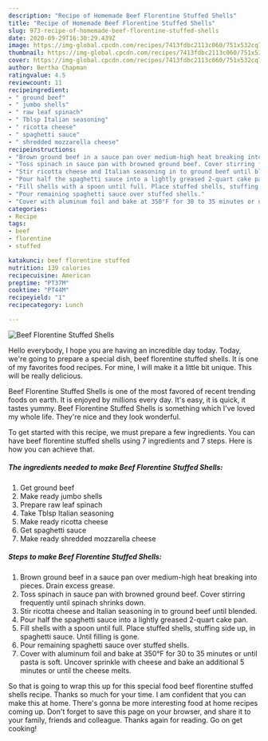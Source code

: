 ```yaml
---
description: "Recipe of Homemade Beef Florentine Stuffed Shells"
title: "Recipe of Homemade Beef Florentine Stuffed Shells"
slug: 973-recipe-of-homemade-beef-florentine-stuffed-shells
date: 2020-09-29T16:30:29.439Z
image: https://img-global.cpcdn.com/recipes/7413fdbc2113c060/751x532cq70/beef-florentine-stuffed-shells-recipe-main-photo.jpg
thumbnail: https://img-global.cpcdn.com/recipes/7413fdbc2113c060/751x532cq70/beef-florentine-stuffed-shells-recipe-main-photo.jpg
cover: https://img-global.cpcdn.com/recipes/7413fdbc2113c060/751x532cq70/beef-florentine-stuffed-shells-recipe-main-photo.jpg
author: Bertha Chapman
ratingvalue: 4.5
reviewcount: 11
recipeingredient:
- " ground beef"
- " jumbo shells"
- " raw leaf spinach"
- " Tblsp Italian seasoning"
- " ricotta cheese"
- " spaghetti sauce"
- " shredded mozzarella cheese"
recipeinstructions:
- "Brown ground beef in a sauce pan over medium-high heat breaking into pieces. Drain excess grease."
- "Toss spinach in sauce pan with browned ground beef. Cover stirring frequently until spinach shrinks down."
- "Stir ricotta cheese and Italian seasoning in to ground beef until blended."
- "Pour half the spaghetti sauce into a lightly greased 2-quart cake pan."
- "Fill shells with a spoon until full. Place stuffed shells, stuffing side up, in spaghetti sauce. Until filling is gone."
- "Pour remaining spaghetti sauce over stuffed shells."
- "Cover with aluminum foil and bake at 350°F for 30 to 35 minutes or until pasta is soft. Uncover sprinkle with cheese and bake an additional 5 minutes or until the cheese melts."
categories:
- Recipe
tags:
- beef
- florentine
- stuffed

katakunci: beef florentine stuffed 
nutrition: 139 calories
recipecuisine: American
preptime: "PT37M"
cooktime: "PT44M"
recipeyield: "1"
recipecategory: Lunch

---
```



![Beef Florentine Stuffed Shells](https://img-global.cpcdn.com/recipes/7413fdbc2113c060/751x532cq70/beef-florentine-stuffed-shells-recipe-main-photo.jpg)

Hello everybody, I hope you are having an incredible day today. Today, we're going to prepare a special dish, beef florentine stuffed shells. It is one of my favorites food recipes. For mine, I will make it a little bit unique. This will be really delicious.

Beef Florentine Stuffed Shells is one of the most favored of recent trending foods on earth. It is enjoyed by millions every day. It's easy, it is quick, it tastes yummy. Beef Florentine Stuffed Shells is something which I've loved my whole life. They're nice and they look wonderful.




To get started with this recipe, we must prepare a few ingredients. You can have beef florentine stuffed shells using 7 ingredients and 7 steps. Here is how you can achieve that.

<!--inarticleads1-->

##### The ingredients needed to make Beef Florentine Stuffed Shells:

1. Get  ground beef
1. Make ready  jumbo shells
1. Prepare  raw leaf spinach
1. Take  Tblsp Italian seasoning
1. Make ready  ricotta cheese
1. Get  spaghetti sauce
1. Make ready  shredded mozzarella cheese




<!--inarticleads2-->

##### Steps to make Beef Florentine Stuffed Shells:

1. Brown ground beef in a sauce pan over medium-high heat breaking into pieces. Drain excess grease.
1. Toss spinach in sauce pan with browned ground beef. Cover stirring frequently until spinach shrinks down.
1. Stir ricotta cheese and Italian seasoning in to ground beef until blended.
1. Pour half the spaghetti sauce into a lightly greased 2-quart cake pan.
1. Fill shells with a spoon until full. Place stuffed shells, stuffing side up, in spaghetti sauce. Until filling is gone.
1. Pour remaining spaghetti sauce over stuffed shells.
1. Cover with aluminum foil and bake at 350°F for 30 to 35 minutes or until pasta is soft. Uncover sprinkle with cheese and bake an additional 5 minutes or until the cheese melts.




So that is going to wrap this up for this special food beef florentine stuffed shells recipe. Thanks so much for your time. I am confident that you can make this at home. There's gonna be more interesting food at home recipes coming up. Don't forget to save this page on your browser, and share it to your family, friends and colleague. Thanks again for reading. Go on get cooking!
